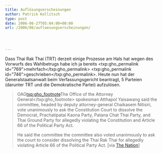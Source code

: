 ```yaml
---
title: Auflösungserscheinungen
author: Patrick Kollitsch
type: post
date: 2006-06-27T05:04:00+00:00
url: /2006/06/aufloesungserscheinungen/




---
```

Dass Thai Rak Thai (TRT) derzeit einige Prozesse am Hals hat wegen des Vorwurfs des Wahlbetrugs habe ich ja bereits <txp:gho_permalink id="769">mehrfach</txp:gho_permalink> <txp:gho_permalink id="746">geschrieben</txp:gho_permalink>. Heute nun hat der Generalstaatsanwalt beim Verfassungsgericht beantragt, 5 Parteien (darunter TRT und die Demokratische Partei) aufzul&ouml;sen. 

> OAG<txp:gho_footnote>The Office of the Attorney General</txp:gho_footnote> spokesman Atthapol Yaisawang said the committee, headed by deputy attorney-general Chaikasem Nitisiri, vote unanimously to ask the Constitution Court to dissolve the Democrat, Prachatipatai Kaona Party, Patana Chat Thai Party, and Thai Ground Party for allegedly violating the Constitution and Article 66 of the Political Party Act.
> 
> He said the committee the committee also voted unanimously to ask the court to consider dissolving the Thai Rak Thai for allegedly violating Article 66 of the Political Party Act. [via [The Nation][1]]

 [1]: http://www.nationmultimedia.com/breakingnews/read.php?newsid=30007431